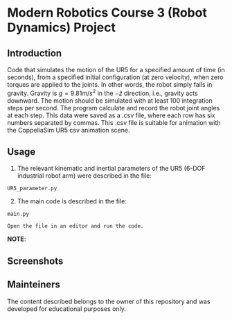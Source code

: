 # Modern Robotics Course 3 (Robot Dynamics) Project

## Introduction

Code that simulates the motion of the UR5 for a specified amount of time (in seconds), from a specified initial configuration (at zero velocity), when zero torques are applied to the joints.  In other words, the robot simply falls in gravity. Gravity is $g=9.81 m/s^2$ in the $−\hat{z}$ direction, i.e., gravity acts downward. The motion should be simulated with at least $100$ integration steps per second. The program calculate and record the robot joint angles at each step. This data were saved as a .csv file, where each row has six numbers separated by commas. This .csv file is suitable for animation with the CoppeliaSim UR5 csv animation scene.

## Usage

1. The relevant kinematic and inertial parameters of the UR5 (6-DOF industrial robot arm) were described in the file:
```
UR5_parameter.py
```

2. The main code is described in the file:
```
main.py
```
    Open the file in an editor and run the code.

**NOTE**:


## Screenshots


## Mainteiners

The content described belongs to the owner of this repository and was developed for educational purposes only. 

